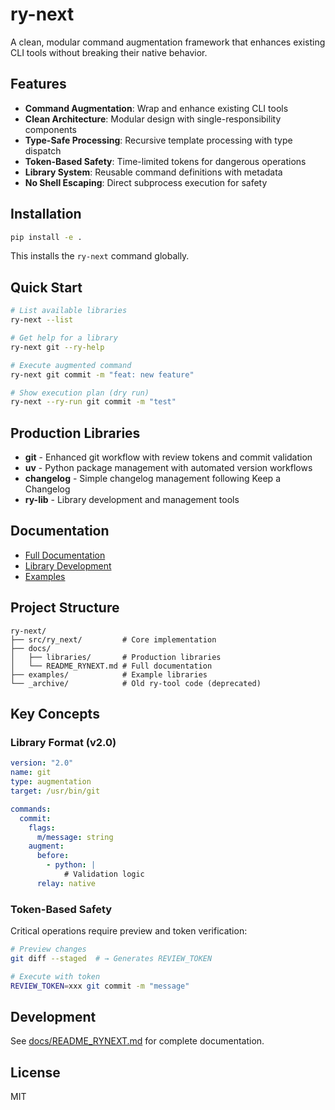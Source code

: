 # ry-next

A clean, modular command augmentation framework that enhances existing CLI tools without breaking their native behavior.

## Features

- **Command Augmentation**: Wrap and enhance existing CLI tools
- **Clean Architecture**: Modular design with single-responsibility components  
- **Type-Safe Processing**: Recursive template processing with type dispatch
- **Token-Based Safety**: Time-limited tokens for dangerous operations
- **Library System**: Reusable command definitions with metadata
- **No Shell Escaping**: Direct subprocess execution for safety

## Installation

```bash
pip install -e .
```

This installs the `ry-next` command globally.

## Quick Start

```bash
# List available libraries
ry-next --list

# Get help for a library
ry-next git --ry-help

# Execute augmented command
ry-next git commit -m "feat: new feature"

# Show execution plan (dry run)
ry-next --ry-run git commit -m "test"
```

## Production Libraries

- **git** - Enhanced git workflow with review tokens and commit validation
- **uv** - Python package management with automated version workflows
- **changelog** - Simple changelog management following Keep a Changelog
- **ry-lib** - Library development and management tools

## Documentation

- [Full Documentation](docs/README_RYNEXT.md)
- [Library Development](docs/libraries/ry-lib/README.md)
- [Examples](examples/README.md)

## Project Structure

```
ry-next/
├── src/ry_next/         # Core implementation
├── docs/
│   ├── libraries/       # Production libraries
│   └── README_RYNEXT.md # Full documentation
├── examples/            # Example libraries
└── _archive/            # Old ry-tool code (deprecated)
```

## Key Concepts

### Library Format (v2.0)

```yaml
version: "2.0"
name: git
type: augmentation
target: /usr/bin/git

commands:
  commit:
    flags:
      m/message: string
    augment:
      before:
        - python: |
            # Validation logic
      relay: native
```

### Token-Based Safety

Critical operations require preview and token verification:

```bash
# Preview changes
git diff --staged  # → Generates REVIEW_TOKEN

# Execute with token
REVIEW_TOKEN=xxx git commit -m "message"
```

## Development

See [docs/README_RYNEXT.md](docs/README_RYNEXT.md) for complete documentation.

## License

MIT